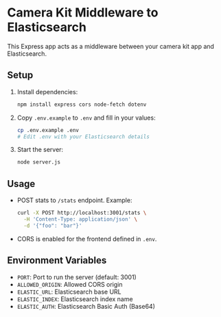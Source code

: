 # Camera Kit Middleware to Elasticsearch

This Express app acts as a middleware between your camera kit app and Elasticsearch.

## Setup

1. Install dependencies:
   ```sh
   npm install express cors node-fetch dotenv
   ```
2. Copy `.env.example` to `.env` and fill in your values:
   ```sh
   cp .env.example .env
   # Edit .env with your Elasticsearch details
   ```
3. Start the server:
   ```sh
   node server.js
   ```

## Usage

- POST stats to `/stats` endpoint. Example:
  ```sh
  curl -X POST http://localhost:3001/stats \
    -H 'Content-Type: application/json' \
    -d '{"foo": "bar"}'
  ```

- CORS is enabled for the frontend defined in `.env`.

## Environment Variables
- `PORT`: Port to run the server (default: 3001)
- `ALLOWED_ORIGIN`: Allowed CORS origin
- `ELASTIC_URL`: Elasticsearch base URL
- `ELASTIC_INDEX`: Elasticsearch index name
- `ELASTIC_AUTH`: Elasticsearch Basic Auth (Base64)
